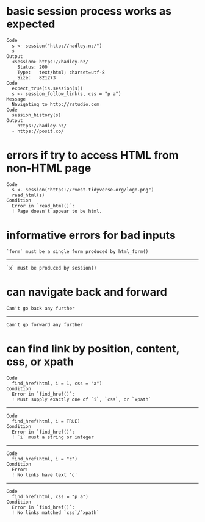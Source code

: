 # basic session process works as expected

    Code
      s <- session("http://hadley.nz/")
      s
    Output
      <session> https://hadley.nz/
        Status: 200
        Type:   text/html; charset=utf-8
        Size:   821273
    Code
      expect_true(is.session(s))
      s <- session_follow_link(s, css = "p a")
    Message
      Navigating to http://rstudio.com
    Code
      session_history(s)
    Output
        https://hadley.nz/
      - https://posit.co/

# errors if try to access HTML from non-HTML page

    Code
      s <- session("https://rvest.tidyverse.org/logo.png")
      read_html(s)
    Condition
      Error in `read_html()`:
      ! Page doesn't appear to be html.

# informative errors for bad inputs

    `form` must be a single form produced by html_form()

---

    `x` must be produced by session()

# can navigate back and forward

    Can't go back any further

---

    Can't go forward any further

# can find link by position, content, css, or xpath

    Code
      find_href(html, i = 1, css = "a")
    Condition
      Error in `find_href()`:
      ! Must supply exactly one of `i`, `css`, or `xpath`

---

    Code
      find_href(html, i = TRUE)
    Condition
      Error in `find_href()`:
      ! `i` must a string or integer

---

    Code
      find_href(html, i = "c")
    Condition
      Error:
      ! No links have text 'c'

---

    Code
      find_href(html, css = "p a")
    Condition
      Error in `find_href()`:
      ! No links matched `css`/`xpath`

